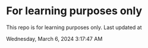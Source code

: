 # For learning purposes only
This repo is for learning purposes only.
Last updated at

Wednesday, March 6, 2024 3:17:47 AM


